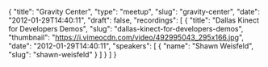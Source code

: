 {
  "title": "Gravity Center",
  "type": "meetup",
  "slug": "gravity-center",
  "date": "2012-01-29T14:40:11",
  "draft": false,
  "recordings": [
    {
      "title": "Dallas Kinect for Developers Demos",
      "slug": "dallas-kinect-for-developers-demos",
      "thumbnail": "https://i.vimeocdn.com/video/492995043_295x166.jpg",
      "date": "2012-01-29T14:40:11",
      "speakers": [
        {
          "name": "Shawn Weisfeld",
          "slug": "shawn-weisfeld"
        }
      ]
    }
  ]
}